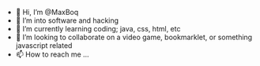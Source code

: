 - 👋 Hi, I’m @MaxBoq
- 👀 I’m into software and hacking
- 🌱 I’m currently learning coding; java, css, html, etc
- 💞️ I’m looking to collaborate on a video game, bookmarklet, or something javascript related
- 📫 How to reach me ...

<!---
MaxBoq/MaxBoq is a ✨ special ✨ repository because its `README.md` (this file) appears on your GitHub profile.
You can click the Preview link to take a look at your changes.
--->
